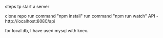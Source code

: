steps tp start a server

clone repo
run command "npm install"
run command "npm run watch"
API - http://localhost:8080/api

for local db, I have used mysql with knex.
